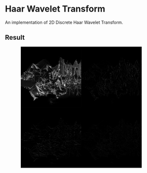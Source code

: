 # Haar Wavelet Transform  
An implementation of 2D Discrete Haar Wavelet Transform.  

## Result
<p align="center">
  <img src="https://github.com/slashpot/Haar-Wavelet-Transform/blob/master/Haar%20Wavelet%20Transform/Haar%20Wavelet%20Transform/Images/Decomposition_stage%202.png" alt="result image"/>
</p>
